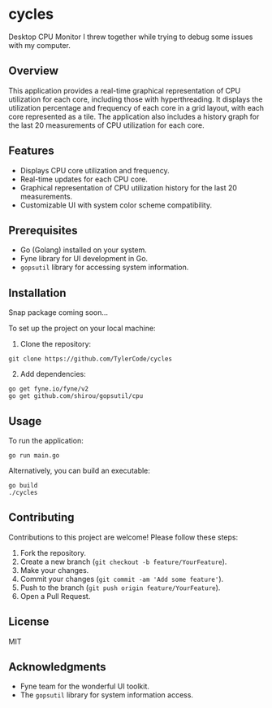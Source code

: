# cycles
Desktop CPU Monitor I threw together while trying to debug some issues with my computer. 

## Overview
This application provides a real-time graphical representation of CPU utilization for each core, including those with hyperthreading. It displays the utilization percentage and frequency of each core in a grid layout, with each core represented as a tile. The application also includes a history graph for the last 20 measurements of CPU utilization for each core.

## Features
- Displays CPU core utilization and frequency.
- Real-time updates for each CPU core.
- Graphical representation of CPU utilization history for the last 20 measurements.
- Customizable UI with system color scheme compatibility.

## Prerequisites
- Go (Golang) installed on your system.
- Fyne library for UI development in Go.
- `gopsutil` library for accessing system information.

## Installation

Snap package coming soon...

To set up the project on your local machine:

1. Clone the repository:
```
git clone https://github.com/TylerCode/cycles
```
2. Add dependencies:
```
go get fyne.io/fyne/v2
go get github.com/shirou/gopsutil/cpu
```

## Usage
To run the application:
```
go run main.go
```


Alternatively, you can build an executable:

```
go build
./cycles
```


## Contributing
Contributions to this project are welcome! Please follow these steps:

1. Fork the repository.
2. Create a new branch (`git checkout -b feature/YourFeature`).
3. Make your changes.
4. Commit your changes (`git commit -am 'Add some feature'`).
5. Push to the branch (`git push origin feature/YourFeature`).
6. Open a Pull Request.

## License
MIT

## Acknowledgments
- Fyne team for the wonderful UI toolkit.
- The `gopsutil` library for system information access.
